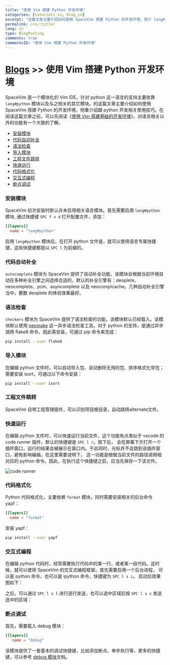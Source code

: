 ```yaml
---
title: "使用 Vim 搭建 Python 开发环境"
categories: [tutorials_cn, blog_cn]
excerpt: "这篇文章主要介绍如何使用 SpaceVim 搭建 Python 的开发环境，简介 lang#python 模块所支持的功能特性以及使用技巧"
permalink: /cn/:title/
lang: cn
type: BlogPosting
comments: true
commentsID: "使用 Vim 搭建 Python 开发环境"
---
```


# [Blogs](../blog/) >> 使用 Vim 搭建 Python 开发环境

SpaceVim 是一个模块化的 Vim IDE，针对 python 这一语言的支持主要依靠 `lang#python` 模块以及与之相关的其它模块。的这篇文章主要介绍如何使用 SpaceVim 搭建 Python 的开发环境，侧重介绍跟 python 开发相关使用技巧。在阅读这篇文章之前，可以先阅读《[使用 Vim 搭建基础的开发环境](../use-vim-as-ide/)》，对语言相关以外的功能有一个大致的了解。

<!-- vim-markdown-toc GFM -->

- [安装模块](#安装模块)
- [代码自动补全](#代码自动补全)
- [语法检查](#语法检查)
- [导入模块](#导入模块)
- [工程文件跳转](#工程文件跳转)
- [快速运行](#快速运行)
- [代码格式化](#代码格式化)
- [交互式编程](#交互式编程)
- [断点调试](#断点调试)

<!-- vim-markdown-toc -->

### 安装模块

SpaceVim 初次安装时默认并未启用相关语言模块。首先需要启用
`lang#python` 模块, 通过快捷键 `SPC f v d` 打开配置文件，添加：

```toml
[[layers]]
  name = "lang#python"
```

启用 `lang#python` 模块后，在打开 python 文件是，就可以使用语言专属快捷键，这些快捷键都是以 `SPC l` 为前缀的。

### 代码自动补全

`autocomplete` 模块为 SpaceVim 提供了自动补全功能，该模块会根据当前环境自动在多种补全引擎之间选择合适的，默认的补全引擎有：deoplete、neocomplete、ycm、asyncomplete 以及 neocomplcache。几种自动补全引擎当中，要数 deoplete 的体验效果最好。

### 语法检查

`checkers` 模块为 SpaceVim 提供了语法检查的功能，该模块默认已经载入。该模块默认使用 [neomake](https://github.com/neomake/neomake)
这一异步语法检查工具。对于 python 的支持，是通过异步调用 flake8 命令，因此需安装，可通过 pip 命令来完成：

```sh
pip install --user flake8
```

### 导入模块

在编辑 python 文件时，可以自动导入包、自动删除无用的包、排序格式化导包；需要安装 isort，可通过以下命令安装：

```sh
pip install --user isort
```

### 工程文件跳转

SpaceVim 自带工程管理插件，可以识别项目根目录，自动跳转alternate文件。

### 快速运行

在编辑 python 文件时，可以快速运行当前文件，这个功能有点类似于 vscode 的 code runner 插件，默认的快捷键是 `SPC l r`。按下后，
会在屏幕下方打开一个插件窗口，运行的结果会被展示在窗口内。于此同时，光标并不会跳到该插件窗口，避免影响编辑。在这里需要说明下，
这一功能是根据当前文件的路径调用相对应的 python 命令。因此，在执行这个快捷键之前，应当先保存一下该文件。

![code runner](https://user-images.githubusercontent.com/13142418/46293837-1c5fbc00-c5c7-11e8-9f3c-c11504e2e04a.png)

### 代码格式化

Python 代码格式化，主要依赖 `format` 模块，同时需要安装相关的后台命令 yapf：

```toml
[[layers]]
  name = "format"
```

安装 yapf：

```sh
pip install --user yapf
```

### 交互式编程

在编辑 python 代码时，经常需要执行代码中的某一行，或者某一段代码。这时候，就可以使用 SpaceVim 的交互式编程框架。首先需要启用一个后台进程，
可以是 python 命令，也可以是 ipython 命令，快捷键为 `SPC l s i`。 启动后效果图如下：

之后，可以通过 `SPC l s l` 进行逐行发送，也可以选中区域后按 `SPC l s s` 发送选中的区域：

### 断点调试

首先，需要载入 debug 模块：

```toml
[[layers]]
   name = "debug"
```

该模块提供了一套基本的调试快捷键，比如添加断点、单步执行等，更多的快捷键，可以参考 [debug 模块](../layers/debug/)文档。
